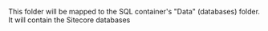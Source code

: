 This folder will be mapped to the SQL container's "Data" (databases) folder. It will contain the Sitecore databases